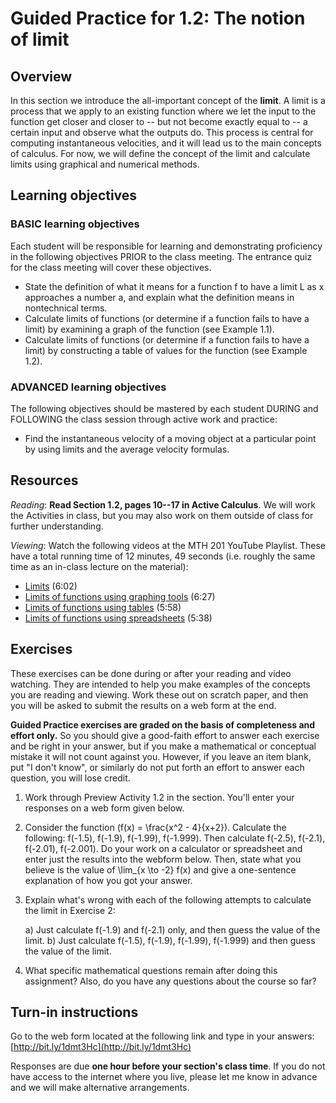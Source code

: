 <script type="text/javascript" src="http://cdn.mathjax.org/mathjax/latest/MathJax.js?config=default"></script>

# Guided Practice for 1.2: The notion of limit

## Overview 
In this section we introduce the all-important concept of the **limit**. A limit is a process that we apply to an existing function where we let the input to the function get closer and closer to -- but not become exactly equal to -- a certain input and observe what the outputs do. This process is central for computing instantaneous velocities, and it will lead us to the main concepts of calculus. For now, we will define the concept of the limit and calculate limits using graphical and numerical methods. 

## Learning objectives 

### BASIC learning objectives
Each student will be responsible for learning and demonstrating proficiency in the following objectives PRIOR to the class meeting. The entrance quiz for the class meeting will cover these objectives. 

* State the definition of what it means for a function f to have a limit L as x approaches a number a, and explain what the definition means in nontechnical terms. 
* Calculate limits of functions (or determine if a function fails to have a limit) by examining a graph of the function (see Example 1.1). 
* Calculate limits of functions (or determine if a function fails to have a limit) by constructing a table of values for the function (see Example 1.2).
 
### ADVANCED learning objectives 
The following objectives should be mastered by each student DURING and FOLLOWING the class session through active work and practice: 

* Find the instantaneous velocity of a moving object at a particular point by using limits and the average velocity formulas. 

## Resources
*Reading*: **Read Section 1.2, pages 10--17 in Active Calculus**. We will work the Activities in class, but you may also work on them outside of class for further understanding. 

*Viewing*: Watch the following videos at the MTH 201 YouTube Playlist. These have a total running time of 12 minutes, 49 seconds (i.e. roughly the same time as an in-class lecture on the material): 

- [Limits](http://www.youtube.com/watch?v=GZzJOAUOqLI&list=PL9bIjQJDwfGuXQHuS5Jkmum_CFILoCZX-&index=4) (6:02)
- [Limits of functions using graphing tools](http://www.youtube.com/watch?v=5TFu_sh_orM&list=PL9bIjQJDwfGuXQHuS5Jkmum_CFILoCZX-&index=5) (6:27)
- [Limits of functions using tables](http://www.youtube.com/watch?v=GdBIiRzaTAQ&list=PL9bIjQJDwfGuXQHuS5Jkmum_CFILoCZX-&index=6) (5:58) 
- [Limits of functions using spreadsheets](http://www.youtube.com/watch?v=uAepmkpG34A&list=PL9bIjQJDwfGuXQHuS5Jkmum_CFILoCZX-&index=7) (5:38)

## Exercises 
These exercises can be done during or after your reading and video watching. They are intended to help you make examples of the concepts you are reading and viewing. Work these out on scratch paper, and then you will be asked to submit the results on a web form at the end. 

**Guided Practice exercises are graded on the basis of completeness and effort only.** So you should give a good-faith effort to answer each exercise and be right in your answer, but if you make a mathematical or conceptual mistake it will not count against you. However, if you leave an item blank, put "I don't know", or similarly do not put forth an effort to answer each question, you will lose credit. 

1. Work through Preview Activity 1.2 in the section. You'll enter your responses on a web form given below. 
2. Consider the function \(f(x) = \frac{x^2 - 4}{x+2}\). Calculate the following: f(-1.5), f(-1.9), f(-1.99), f(-1.999). Then calculate f(-2.5), f(-2.1), f(-2.01), f(-2.001). Do your work on a calculator or spreadsheet and enter just the results into the webform below. Then, state what you believe is the value of \lim_{x \to -2} f(x) and give a one-sentence explanation of how you got your answer. 
3. Explain what's wrong with each of the following attempts to calculate the limit in Exercise 2: 

	a) Just calculate f(-1.9) and f(-2.1) only, and then guess the value of the limit. 
	b) Just calculate f(-1.5), f(-1.9), f(-1.99), f(-1.999) and then guess the value of the limit. 
	
4. What specific mathematical questions remain after doing this assignment? Also, do you have any questions about the course so far? 
 
## Turn-in instructions

Go to the web form located at the following link and type in your answers: [http://bit.ly/1dmt3Hc](http://bit.ly/1dmt3Hc)

Responses are due **one hour before your section's class time**. If you do not have access to the internet where you live, please let me know in advance and we will make alternative arrangements.  